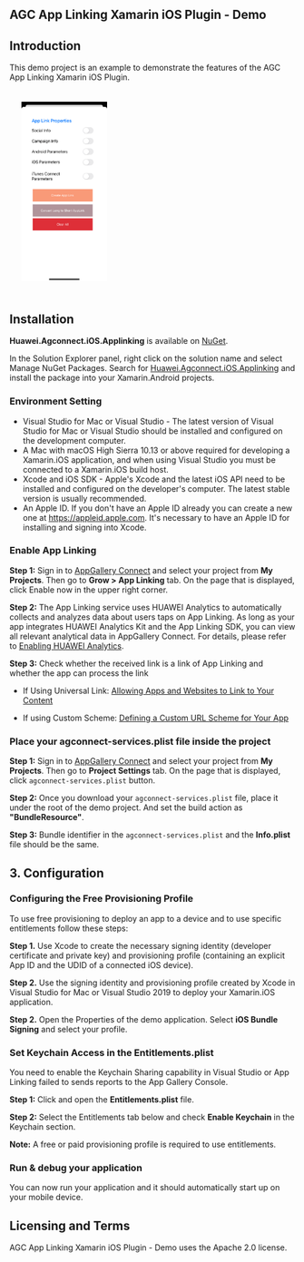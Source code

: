 ## AGC App Linking Xamarin iOS Plugin - Demo

##  Introduction

This demo project is an example to demonstrate the features of the AGC App Linking Xamarin iOS Plugin.

<img src="../.docs/mainPageiOS.png" height = 30% width = 30% style="margin:1.5em">

##  Installation

**Huawei.Agconnect.iOS.Applinking** is available on [NuGet](https://www.nuget.org/packages/Huawei.Agconnect.Applinking).

In the Solution Explorer panel, right click on the solution name and select Manage NuGet Packages. Search for [Huawei.Agconnect.iOS.Applinking](https://www.nuget.org/packages/Huawei.Agconnect.iOS.Applinking) and install the package into your Xamarin.Android projects.


### Environment Setting

 - Visual Studio for Mac or Visual Studio - The latest version of Visual Studio for Mac or Visual Studio should be installed and configured on the development computer. 
  - A Mac with macOS High Sierra 10.13 or above required for developing a Xamarin.iOS application, and when using Visual Studio you must be connected to a Xamarin.iOS build host.
  - Xcode and iOS SDK - Apple's Xcode and the latest iOS API need to be installed and configured on the developer's computer. The latest stable version is usually recommended.
 - An Apple ID. If you don't have an Apple ID already you can create a new one at https://appleid.apple.com. It's necessary to have an Apple ID for installing and signing into Xcode.

### Enable App Linking 

**Step 1:** Sign in to [AppGallery Connect](https://developer.huawei.com/consumer/en/service/josp/agc/index.html) and select your project from **My Projects**.  Then go to **Grow > App Linking** tab. On the page that is displayed, click Enable now in the upper right corner.

**Step 2:** The App Linking service uses HUAWEI Analytics to automatically collects and analyzes data about users taps on App Linking. As long as your app integrates HUAWEI Analytics Kit and the App Linking SDK, you can view all relevant analytical data in AppGallery Connect. For details, please refer to [Enabling HUAWEI Analytics](#https://developer.huawei.com/consumer/en/doc/development/HMSCore-Guides/service-enabling-0000001050745155). 

**Step 3:**  Check whether the received link is a link of App Linking and whether the app can process the link

- If Using Universal Link: [Allowing Apps and Websites to Link to Your Content](https://developer.apple.com/documentation/xcode/allowing_apps_and_websites_to_link_to_your_content#topics)

- If using Custom Scheme: [Defining a Custom URL Scheme for Your App](https://developer.apple.com/documentation/xcode/allowing_apps_and_websites_to_link_to_your_content/defining_a_custom_url_scheme_for_your_app)


### Place your agconnect-services.plist file inside the project

**Step 1:** Sign in to [AppGallery Connect](https://developer.huawei.com/consumer/en/service/josp/agc/index.html) and select your project from **My Projects**. 
Then go to **Project Settings** tab. On the page that is displayed, click `agconnect-services.plist` button.

**Step 2:** Once you download your `agconnect-services.plist` file, place it under the root of the demo project. And set the build action as **"BundleResource"**.

**Step 3:** Bundle identifier in the `agconnect-services.plist` and the  **Info.plist** file should be the same.

## 3. Configuration

### Configuring the Free Provisioning Profile

To use free provisioning to deploy an app to a device and to use specific entitlements follow these steps:

**Step 1.** Use Xcode to create the necessary signing identity (developer certificate and private key) and provisioning profile (containing an explicit App ID and the UDID of a connected iOS device).

**Step 2.** Use the signing identity and provisioning profile created by Xcode in Visual Studio for Mac or Visual Studio 2019 to deploy your Xamarin.iOS application.

**Step 2.** Open the Properties of the demo application. Select **iOS Bundle Signing** and select your profile.

### Set Keychain Access in the Entitlements.plist

You need to enable the Keychain Sharing capability in Visual Studio or App Linking failed to sends reports to the App Gallery Console. 

**Step 1:** Click and open the **Entitlements.plist** file. 

**Step 2:** Select the Entitlements tab below and check **Enable Keychain** in the Keychain section.

**Note:** A free or paid provisioning profile is required to use entitlements. 


### Run & debug your application

You can now run your application and it should automatically start up on your mobile device.


##  Licensing and Terms

AGC App Linking Xamarin iOS Plugin - Demo uses the Apache 2.0 license.